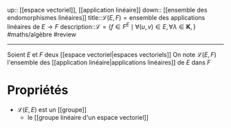 
up:: [[espace vectoriel]], [[application linéaire]]
down:: [[ensemble des endomorphismes linéaires]]
title::$\mathcal{L}(E, F) = \text{ensemble des applications linéaires de } E \to F$
description::$\mathcal{L} = \{ f \in F^{E} \mid \forall (u, v)\in E, \forall \lambda \in \mathbf{K},  \}$
#maths/algèbre #review 

----
Soient $E$ et $F$ deux [[espace vectoriel|espaces vectoriels]]
On note $\mathcal{L}(E, F)$ l'ensemble des [[application linéaire|applications linéaires]] de $E$ dans $F$

# Propriétés

 - $\mathcal{L}(E, E)$ est un [[groupe]]
     - le [[groupe linéaire d'un espace vectoriel]]
